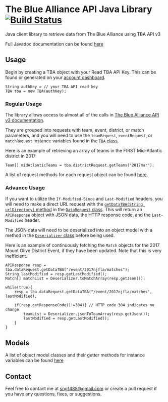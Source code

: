 # The Blue Alliance API Java Library [![Build Status](https://travis-ci.org/spencerng/blue-alliance-api-java-library.svg?branch=master)](https://travis-ci.org/spencerng/blue-alliance-api-java-library)

Java client library to retrieve data from The Blue Alliance using TBA API v3

Full Javadoc documentation can be found [here](http://spencerng.github.io/blue-alliance-api-java-library/)

## Usage

Begin by creating a TBA object with your Read TBA API Key. This can be found or generated on your [account dashboard](https://www.thebluealliance.com/account).

    String authKey = // your TBA API read key
    TBA tba = new TBA(authKey);

### Regular Usage

The library allows access to almost all of the calls in [The Blue Alliance API v3 documentation](https://www.thebluealliance.com/apidocs/v3). 

They are grouped into requests with team, event, district, or match parameters, and you will need to use the `teamRequest`, `eventRequest`, or `matchRequest` instance variables found in the [`TBA` class](http://spencerng.github.io/blue-alliance-api-java-library/com/thebluealliance/api/v3/TBA.html).

Here is an example of retrieving an array of teams in the FIRST Mid-Atlantic district in 2017:

    Team[] midAtlanticTeams = tba.districtRequest.getTeams("2017mar");

A list of request methods for each request object can be found [here](http://spencerng.github.io/blue-alliance-api-java-library/com/thebluealliance/api/v3/requests/package-summary.html).

### Advance Usage

If you want to utilize the `If-Modified-Since` and `Last-Modified` headers, you will need to make a direct URL request with the [`getDataTBA(String urlDirectory)` method](http://spencerng.github.io/blue-alliance-api-java-library/com/thebluealliance/api/v3/requests/DataRequest.html#getDataTBA-java.lang.String-java.lang.String-) in the [`DataRequest` class](http://spencerng.github.io/blue-alliance-api-java-library/com/thebluealliance/api/v3/requests/DataRequest.html). This will return an [`APIResponse`](http://spencerng.github.io/blue-alliance-api-java-library/com/thebluealliance/api/v3/requests/APIResponse.html) object with JSON data, the HTTP response code, and the `Last-Modified` header. 

The JSON data will need to be deserialized into an object model with a method in the [`Deserializer` class](http://spencerng.github.io/blue-alliance-api-java-library/com/thebluealliance/api/v3/Deserializer.html) before being used.

Here is an example of continuously fetching the `Match` objects for the 2017 Mount Olive District Event, if they have been updated. Note that this is very inefficient.

	APIResponse resp = tba.dataRequest.getDataTBA("/event/2017njfla/matches");
	String lastModified = resp.getLastModified();
	Match[] matchList = Deserializer.toMatchArray(resp.getJson());

	while(true){
		resp = tba.dataRequest.getDataTBA("/event/2017njfla/matches", lastModified);

		if(resp.getResponseCode()!=304){ // HTTP code 304 indicates no change
			teamList = Deserializer.jsonToTeamArray(resp.getJson());
			lastModified = resp.getLastModified();
		}
	}

## Models

A list of object model classes and their getter methods for instance variables can be found [here](http://spencerng.github.io/blue-alliance-api-java-library/com/thebluealliance/api/v3/models/package-summary.html)

## Contact

Feel free to contact me at sng1488@gmail.com or create a pull request if you have any questions, fixes, or suggestions.
